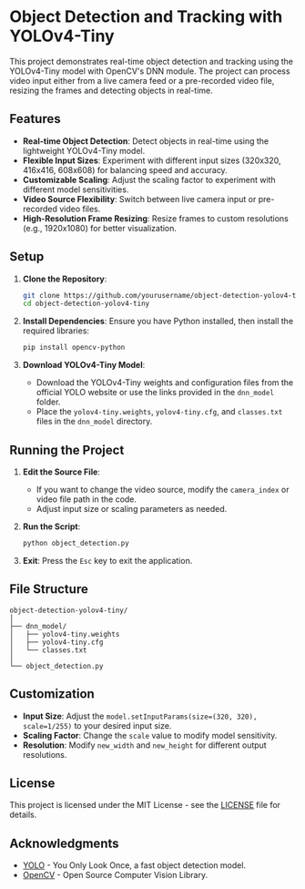 
# Object Detection and Tracking with YOLOv4-Tiny

This project demonstrates real-time object detection and tracking using the YOLOv4-Tiny model with OpenCV's DNN module. The project can process video input either from a live camera feed or a pre-recorded video file, resizing the frames and detecting objects in real-time.

## Features

- **Real-time Object Detection**: Detect objects in real-time using the lightweight YOLOv4-Tiny model.
- **Flexible Input Sizes**: Experiment with different input sizes (320x320, 416x416, 608x608) for balancing speed and accuracy.
- **Customizable Scaling**: Adjust the scaling factor to experiment with different model sensitivities.
- **Video Source Flexibility**: Switch between live camera input or pre-recorded video files.
- **High-Resolution Frame Resizing**: Resize frames to custom resolutions (e.g., 1920x1080) for better visualization.

## Setup

1. **Clone the Repository**: 
   ```bash
   git clone https://github.com/yourusername/object-detection-yolov4-tiny.git
   cd object-detection-yolov4-tiny
   ```

2. **Install Dependencies**:
   Ensure you have Python installed, then install the required libraries:
   ```bash
   pip install opencv-python
   ```

3. **Download YOLOv4-Tiny Model**:
   - Download the YOLOv4-Tiny weights and configuration files from the official YOLO website or use the links provided in the `dnn_model` folder.
   - Place the `yolov4-tiny.weights`, `yolov4-tiny.cfg`, and `classes.txt` files in the `dnn_model` directory.

## Running the Project

1. **Edit the Source File**:
   - If you want to change the video source, modify the `camera_index` or video file path in the code.
   - Adjust input size or scaling parameters as needed.

2. **Run the Script**:
   ```bash
   python object_detection.py
   ```

3. **Exit**: 
   Press the `Esc` key to exit the application.

## File Structure

```
object-detection-yolov4-tiny/
│
├── dnn_model/
│   ├── yolov4-tiny.weights
│   ├── yolov4-tiny.cfg
│   └── classes.txt
│
└── object_detection.py
```

## Customization

- **Input Size**: Adjust the `model.setInputParams(size=(320, 320), scale=1/255)` to your desired input size.
- **Scaling Factor**: Change the `scale` value to modify model sensitivity.
- **Resolution**: Modify `new_width` and `new_height` for different output resolutions.

## License

This project is licensed under the MIT License - see the [LICENSE](LICENSE) file for details.

## Acknowledgments

- [YOLO](https://pjreddie.com/darknet/yolo/) - You Only Look Once, a fast object detection model.
- [OpenCV](https://opencv.org/) - Open Source Computer Vision Library.
